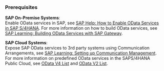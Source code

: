 
### Prerequisites

**SAP On-Premise Systems**:<br>
Enable OData services in SAP, see [SAP Help: How to Enable OData Services in SAP S/4HANA](https://help.sap.com/docs/advanced-financial-closing/administration/how-to-enable-odata-services-in-sap-s4hana).
For more information on how to build OData services, see [SAP Learning: Building OData Services with SAP Gateway](https://learning.sap.com/learning-journeys/building-odata-services-with-sap-gateway).

**SAP Cloud Systems**:<br>
Expose SAP OData services to 3rd party systems using Communication Arrangements, see [SAP Learning: Setting up Communication Management](https://learning.sap.com/learning-journeys/implement-sap-s-4hana-cloud-public-edition-for-sourcing-and-procurement/setting-up-communication-management_a913171c-c96d-47a9-81ec-dc9ee8754320).
For more information on predefined OData services in the SAPS/4HANA Public Cloud, see [OData V4 List](https://api.sap.com/products/SAPS4HANACloud/apis/ODATAV4) and [OData V2 List](https://api.sap.com/products/SAPS4HANACloud/apis/ODATA).

